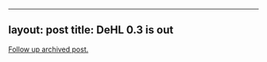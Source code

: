 
---
layout: post
title: DeHL 0.3 is out
---
[Follow up archived post.](/alex.ciobanu.org/index7b17.html)